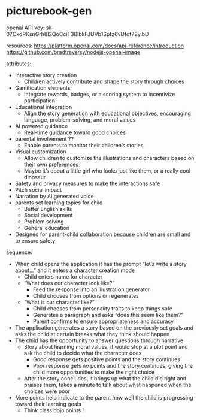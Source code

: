 ﻿# picturebook-gen 
openai API key: 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

resources:
https://platform.openai.com/docs/api-reference/introduction
https://github.com/bradtraversy/nodejs-openai-image

attributes:
- Interactive story creation
    - Children actively contribute and shape the story through choices
- Gamification elements
    - Integrate rewards, badges, or a scoring system to incentivize participation
- Educational integration
    - Align the story generation with educational objectives, encouraging language, problem-solving, and moral values
- AI powered guidance
    - Real-time guidance toward good choices
- parental involvement ??
    - Enable parents to monitor their children’s stories
- Visual customization
    - Allow children to customize the illustrations and characters based on their own preferences
    - Maybe it’s about a little girl who looks just like them, or a really cool dinosaur
- Safety and privacy measures to make the interactions safe
- Pitch social impact
- Narration by AI generated voice
- parents set learning topics for child
    - Better English skills
    - Social development
    - Problem solving
    - General education
- Designed for parent-child collaboration because children are small and to ensure safety   

sequence:
- When child opens the application it has the prompt “let’s write a story about…” and it enters a character creation mode
    - Child enters name for character
    - “What does our character look like?”
        - Feed the response into an illustration generator
        - Child chooses from options or regenerates
    - “What is our character like?”
        - Child chooses from personality traits to keep things safe
        - Generates a paragraph and asks “does this seem like them?”
        - Parent confirms to ensure appropriateness and accuracy
- The application generates a story based on the previously set goals and asks the child at certain breaks what they think should happen
- The child has the opportunity to answer questions through narrative
    - Story about learning moral values, it would stop at a plot point and ask the child to decide what the character does
        - Good response gets positive points and the story continues
        - Poor response gets no points and the story continues, giving the child more opportunities to make the right choice
    - After the story concludes, it brings up what the child did right and praises them, takes a minute to talk about what happened when the choices were poor
- More points help indicate to the parent how well the child is progressing toward their learning goals
    - Think class dojo points !
